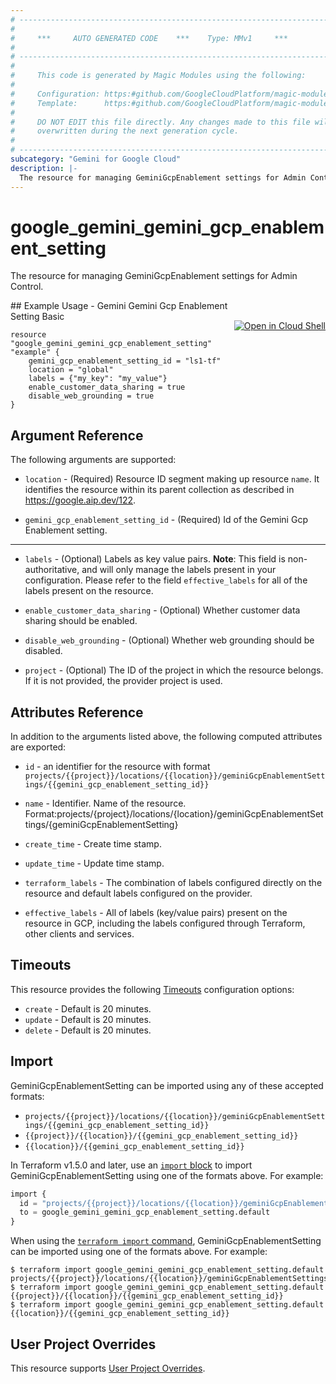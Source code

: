 ```yaml
---
# ----------------------------------------------------------------------------
#
#     ***     AUTO GENERATED CODE    ***    Type: MMv1     ***
#
# ----------------------------------------------------------------------------
#
#     This code is generated by Magic Modules using the following:
#
#     Configuration: https:#github.com/GoogleCloudPlatform/magic-modules/tree/main/mmv1/products/gemini/GeminiGcpEnablementSetting.yaml
#     Template:      https:#github.com/GoogleCloudPlatform/magic-modules/tree/main/mmv1/templates/terraform/resource.html.markdown.tmpl
#
#     DO NOT EDIT this file directly. Any changes made to this file will be
#     overwritten during the next generation cycle.
#
# ----------------------------------------------------------------------------
subcategory: "Gemini for Google Cloud"
description: |-
  The resource for managing GeminiGcpEnablement settings for Admin Control.
---
```


# google_gemini_gemini_gcp_enablement_setting

The resource for managing GeminiGcpEnablement settings for Admin Control.



<div class = "oics-button" style="float: right; margin: 0 0 -15px">
  <a href="https://console.cloud.google.com/cloudshell/open?cloudshell_git_repo=https%3A%2F%2Fgithub.com%2Fterraform-google-modules%2Fdocs-examples.git&cloudshell_image=gcr.io%2Fcloudshell-images%2Fcloudshell%3Alatest&cloudshell_print=.%2Fmotd&cloudshell_tutorial=.%2Ftutorial.md&cloudshell_working_dir=gemini_gemini_gcp_enablement_setting_basic&open_in_editor=main.tf" target="_blank">
    <img alt="Open in Cloud Shell" src="//gstatic.com/cloudssh/images/open-btn.svg" style="max-height: 44px; margin: 32px auto; max-width: 100%;">
  </a>
</div>
## Example Usage - Gemini Gemini Gcp Enablement Setting Basic


```hcl
resource "google_gemini_gemini_gcp_enablement_setting" "example" {
    gemini_gcp_enablement_setting_id = "ls1-tf"
    location = "global"
    labels = {"my_key": "my_value"}
    enable_customer_data_sharing = true
    disable_web_grounding = true
}
```

## Argument Reference

The following arguments are supported:


* `location` -
  (Required)
  Resource ID segment making up resource `name`. It identifies the resource within its parent collection as described in https://google.aip.dev/122.

* `gemini_gcp_enablement_setting_id` -
  (Required)
  Id of the Gemini Gcp Enablement setting.


- - -


* `labels` -
  (Optional)
  Labels as key value pairs.
  **Note**: This field is non-authoritative, and will only manage the labels present in your configuration.
  Please refer to the field `effective_labels` for all of the labels present on the resource.

* `enable_customer_data_sharing` -
  (Optional)
  Whether customer data sharing should be enabled.

* `disable_web_grounding` -
  (Optional)
  Whether web grounding should be disabled.

* `project` - (Optional) The ID of the project in which the resource belongs.
    If it is not provided, the provider project is used.


## Attributes Reference

In addition to the arguments listed above, the following computed attributes are exported:

* `id` - an identifier for the resource with format `projects/{{project}}/locations/{{location}}/geminiGcpEnablementSettings/{{gemini_gcp_enablement_setting_id}}`

* `name` -
  Identifier. Name of the resource.
  Format:projects/{project}/locations/{location}/geminiGcpEnablementSettings/{geminiGcpEnablementSetting}

* `create_time` -
  Create time stamp.

* `update_time` -
  Update time stamp.

* `terraform_labels` -
  The combination of labels configured directly on the resource
   and default labels configured on the provider.

* `effective_labels` -
  All of labels (key/value pairs) present on the resource in GCP, including the labels configured through Terraform, other clients and services.


## Timeouts

This resource provides the following
[Timeouts](https://developer.hashicorp.com/terraform/plugin/sdkv2/resources/retries-and-customizable-timeouts) configuration options:

- `create` - Default is 20 minutes.
- `update` - Default is 20 minutes.
- `delete` - Default is 20 minutes.

## Import


GeminiGcpEnablementSetting can be imported using any of these accepted formats:

* `projects/{{project}}/locations/{{location}}/geminiGcpEnablementSettings/{{gemini_gcp_enablement_setting_id}}`
* `{{project}}/{{location}}/{{gemini_gcp_enablement_setting_id}}`
* `{{location}}/{{gemini_gcp_enablement_setting_id}}`


In Terraform v1.5.0 and later, use an [`import` block](https://developer.hashicorp.com/terraform/language/import) to import GeminiGcpEnablementSetting using one of the formats above. For example:

```tf
import {
  id = "projects/{{project}}/locations/{{location}}/geminiGcpEnablementSettings/{{gemini_gcp_enablement_setting_id}}"
  to = google_gemini_gemini_gcp_enablement_setting.default
}
```

When using the [`terraform import` command](https://developer.hashicorp.com/terraform/cli/commands/import), GeminiGcpEnablementSetting can be imported using one of the formats above. For example:

```
$ terraform import google_gemini_gemini_gcp_enablement_setting.default projects/{{project}}/locations/{{location}}/geminiGcpEnablementSettings/{{gemini_gcp_enablement_setting_id}}
$ terraform import google_gemini_gemini_gcp_enablement_setting.default {{project}}/{{location}}/{{gemini_gcp_enablement_setting_id}}
$ terraform import google_gemini_gemini_gcp_enablement_setting.default {{location}}/{{gemini_gcp_enablement_setting_id}}
```

## User Project Overrides

This resource supports [User Project Overrides](https://registry.terraform.io/providers/hashicorp/google/latest/docs/guides/provider_reference#user_project_override).
